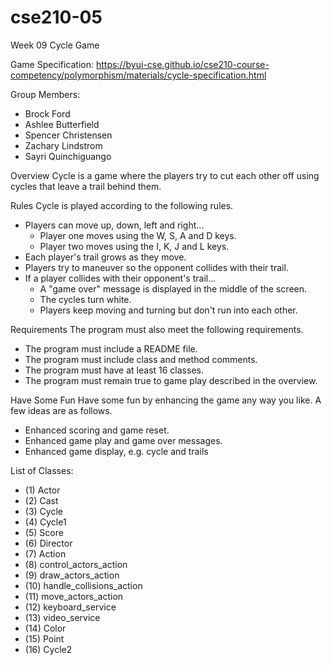 # cse210-05
Week 09 Cycle Game

Game Specification: https://byui-cse.github.io/cse210-course-competency/polymorphism/materials/cycle-specification.html

Group Members:
- Brock Ford
- Ashlee Butterfield
- Spencer Christensen
- Zachary Lindstrom
- Sayri Quinchiguango

Overview
Cycle is a game where the players try to cut each other off using cycles that leave a trail behind them.

Rules
Cycle is played according to the following rules.
- Players can move up, down, left and right...
    - Player one moves using the W, S, A and D keys.
    - Player two moves using the I, K, J and L keys.
- Each player's trail grows as they move.
- Players try to maneuver so the opponent collides with their trail.
- If a player collides with their opponent's trail...
    - A "game over" message is displayed in the middle of the screen.
    - The cycles turn white.
    - Players keep moving and turning but don't run into each other.

Requirements
The program must also meet the following requirements.
- The program must include a README file.
- The program must include class and method comments.
- The program must have at least 16 classes.
- The program must remain true to game play described in the overview.

Have Some Fun
Have some fun by enhancing the game any way you like. A few ideas are as follows.
- Enhanced scoring and game reset.
- Enhanced game play and game over messages.
- Enhanced game display, e.g. cycle and trails

List of Classes:
- (1) Actor
- (2) Cast
- (3) Cycle
- (4) Cycle1
- (5) Score
- (6) Director
- (7) Action
- (8) control_actors_action
- (9) draw_actors_action
- (10) handle_collisions_action
- (11) move_actors_action
- (12) keyboard_service
- (13) video_service
- (14) Color
- (15) Point
- (16) Cycle2